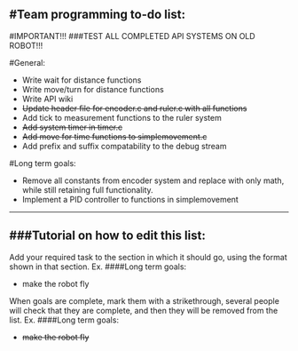 #Team programming to-do list:
----------------------------

#IMPORTANT!!!
###TEST ALL COMPLETED API SYSTEMS ON OLD ROBOT!!!

#General:
* Write wait for distance functions
* Write move/turn for distance functions
* Write API wiki
* ~~Update header file for encoder.c and ruler.c with all functions~~
* Add tick to measurement functions to the ruler system
* ~~Add system timer in timer.c~~
* ~~Add move for time functions to simplemovement.c~~
* Add prefix and suffix compatability to the debug stream


#Long term goals:
* Remove all constants from encoder system and replace with only math, while still retaining full functionality.
* Implement a PID controller to functions in simplemovement

--------------------
###Tutorial on how to edit this list:
-------------------------
Add your required task to the section in which it should go, using the format shown in that section.
Ex.
####Long term goals:
* make the robot fly

When goals are complete, mark them with a strikethrough, several people will check that they are complete,
and then they will be removed from the list.
Ex.
####Long term goals:
* ~~make the robot fly~~
